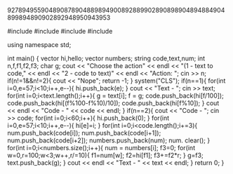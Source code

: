 927894955904890878904889894900892889902890898904894884904899894890902892948950943953


#include <iostream>
#include <string>
#include <vector>
#include <cstdlib>

using namespace std;

int main()
{
    vector<int> hi,hello;
    vector<string> numbers;
    string code,text,num;
    int n,f,f1,f2,f3;
    char g;
    cout << "Choose the action" << endl << "(1 - text to code," << endl << "2 - code to text)" << endl << "Action: ";
    cin >> n;
    if(n!=1&&n!=2){
        cout << "Nope";
        return -1;
    }
    system("CLS");
    if(n==1){
    for(int i=0,e=57;i<10;i++,e--){
        hi.push_back(e);
    }
    cout << "Text - ";
    cin >> text;
    for(int i=0;i<text.length();i++){
        g = text[i];
        f = g;
        code.push_back(hi[f/100]);
        code.push_back(hi[(f%100-f%10)/10]);
        code.push_back(hi[f%10]);
    }
    cout << endl << "Code - " << code << endl;
    }
    if(n==2){
    cout << "Code - ";
    cin >> code;
    for(int i=0;i<60;i++){
        hi.push_back(0);
    }
    for(int i=0,e=57;i<10;i++,e--){
        hi[e]=i;
    }
    for(int i=0;i<code.length();i+=3){
        num.push_back(code[i]);
        num.push_back(code[i+1]);
        num.push_back(code[i+2]);
        numbers.push_back(num);
        num. clear();
    }
    for(int i=0;i<numbers.size();i++){
        num = numbers[i];
        f3=0;
        for(int w=0,r=100;w<3;w++,r/=10){
            f1=num[w];
            f2=hi[f1];
            f3+=f2*r;
        }
        g=f3;
        text.push_back(g);
    }
    cout << endl << "Text - " << text << endl;
    }
    return 0;
}